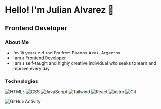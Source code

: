 <h1>Hello! I'm Julian Alvarez 👋</h1>
<h2>Frontend Developer</h2>

### About Me
- I'm 18 years old and I'm from Buenos Aires, Argentina.
- I am a Frontend Developer
- I am a self-taught and highly creative individual who seeks to learn and improve every day.

### Technologies
![HTML5](https://img.shields.io/badge/-HTML5-333333?style=flat&logo=HTML5)
![CSS](https://img.shields.io/badge/-CSS-333333?style=flat&logo=CSS3&logoColor=1572B6)
![JavaScript](https://img.shields.io/badge/-JavaScript-333333?style=flat&logo=javascript)
![Tailwind](https://img.shields.io/badge/-Tailwind-333333?style=flat&logo=TailwindCSS)
![React](https://img.shields.io/badge/-React-333333?style=flat&logo=react)
![Astro](https://img.shields.io/badge/-Astro-333333?style=flat&logo=Astro)
![Git](https://img.shields.io/badge/-Git-333333?style=flat&logo=git)

![GitHub Activity](https://github-readme-stats.vercel.app/api?username=julianalvaarez&show_icons=true)
<!--
**julianalvaarez/julianalvaarez** is a ✨ _special_ ✨ repository because its `README.md` (this file) appears on your GitHub profile.

Here are some ideas to get you started:

- 🔭 I’m currently working on ...
- 🌱 I’m currently learning ...
- 👯 I’m looking to collaborate on ...
- 🤔 I’m looking for help with ...
- 💬 Ask me about ...
- 📫 How to reach me: ...
- 😄 Pronouns: ...
- ⚡ Fun fact: ...
-->
